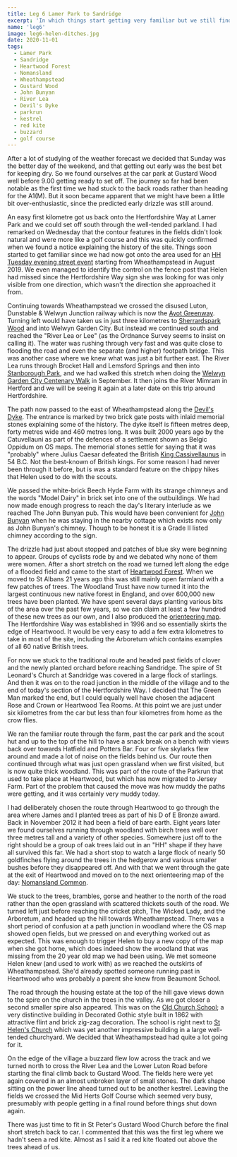 ```yaml
---
title: Leg 6 Lamer Park to Sandridge
excerpt: 'In which things start getting very familiar but we still find some surprises'
name: 'leg6'
image: leg6-helen-ditches.jpg
date: 2020-11-01
tags:
  - Lamer Park
  - Sandridge
  - Heartwood Forest
  - Nomansland
  - Wheathampstead
  - Gustard Wood
  - John Bunyan
  - River Lea
  - Devil's Dyke
  - parkrun
  - kestrel
  - red kite
  - buzzard
  - golf course
---
```


After a lot of studying of the weather forecast we decided that Sunday was the better day of the weekend, and that getting out early was the best bet for keeping dry. So we found ourselves at the car park at Gustard Wood well before 9.00 getting ready to set off. The journey so far had been notable as the first time we had stuck to the back roads rather than heading for the A1(M). But it soon became apparent that we might have been a little bit over-enthusiastic, since the predicted early drizzle was still around.

An easy first kilometre got us back onto the Hertfordshire Way at Lamer Park and we could set off south through the well-tended parkland. I had remarked on Wednesday that the contour features in the fields didn't look natural and were more like a golf course and this was quickly confirmed when we found a notice explaining the history of the site. Things soon started to get familiar since we had now got onto the area used for an [HH Tuesday evening street event](https://www.happyherts.routegadget.co.uk/rg2/#337) starting from Wheathampstead in August 2019. We even managed to identify the control on the fence post that Helen had missed since the Hertfordshire Way sign she was looking for was only visible from one direction, which wasn't the direction she approached it from.

Continuing towards Wheathampstead we crossed the disused Luton, Dunstable & Welwyn Junction railway which is now the [Ayot Greenway](https://en.wikipedia.org/wiki/Ayot_Greenway). Turning left would have taken us in just three kilometres to [Sherrardspark Wood](https://www.happyherts.routegadget.co.uk/rg2/#350) and into Welwyn Garden City. But instead we continued south and reached the "River Lea or Lee" (as the Ordnance Survey seems to insist on calling it). The water was rushing through very fast and was quite close to flooding the road and even the separate (and higher) footpath bridge. This was another case where we knew what was just a bit further east. The River Lea runs through Brocket Hall and Lemsford Springs and then into [Stanborough Park](https://www.happyherts.routegadget.co.uk/rg2/#322), and we had walked this stretch when doing the [Welwyn Garden City Centenary Walk](https://www.wgc100.org/signature-events/centenary-walk/) in September. It then joins the River Mimram in Hertford and we will be seeing it again at a later date on this trip around Hertfordshire.

The path now passed to the east of Wheathampstead along the [Devil's Dyke](http://wheathampstead-pc.gov.uk/devils-dyke/). The entrance is marked by two brick gate posts with inlaid memorial stones explaining some of the history. The dyke itself is fifteen metres deep, forty metres wide and 460 metres long. It was built 2000 years ago by the Catuvellauni as part of the defences of a settlement shown as Belgic Oppidum on OS maps. The memorial stones settle for saying that it was "probably" where Julius Caesar defeated the British [King Cassivellaunus](http://www.englishmonarchs.co.uk/celts_25.html) in 54 B.C. Not the best-known of British kings. For some reason I had never been through it before, but is was a standard feature on the chippy hikes that Helen used to do with the scouts.

We passed the white-brick Beech Hyde Farm with its strange chimneys and the words "Model Dairy" in brick set into one of the outbuildings. We had now made enough progress to reach the day's literary interlude as we reached The John Bunyan pub. This would have been convenient for [John Bunyan](https://en.wikipedia.org/wiki/John_Bunyan) when he was staying in the nearby cottage which exists now only as John Bunyan's chimney. Though to be honest it is a Grade II listed chimney according to the sign.

The drizzle had just about stopped and patches of blue sky were beginning to appear. Groups of cyclists rode by and we debated why none of them were women. After a short stretch on the road we turned left along the edge of a flooded field and came to the start of [Heartwood Forest](https://heartwood.woodlandtrust.org.uk/). When we moved to St Albans 21 years ago this was still mainly open farmland with a few patches of trees. The Woodland Trust have now turned it into the largest continuous new native forest in England, and over 600,000 new trees have been planted. We have spent several days planting various bits of the area over the past few years, so we can claim at least a few hundred of these new trees as our own, and I also produced the [orienteering map](https://www.happyherts.routegadget.co.uk/rg2/#344). The Hertfordshire Way was established in 1996 and so essentially skirts the edge of Heartwood. It would be very easy to add a few extra kilometres to take in most of the site, including the Arboretum which contains examples of all 60 native British trees.

For now we stuck to the traditional route and headed past fields of clover and the newly planted orchard before reaching Sandridge. The spire of St Leonard's Church at Sandridge was covered in a large flock of starlings. And then it was on to the road junction in the middle of the village and to the end of today's section of the Hertfordshire Way. I decided that The Green Man marked the end, but I could equally well have chosen the adjacent Rose and Crown or Heartwood Tea Rooms. At this point we are just under six kilometres from the car but less than four kilometres from home as the crow flies.

We ran the familiar route through the farm, past the car park and the scout hut and up to the top of the hill to have a snack break on a bench with views back over towards Hatfield and Potters Bar. Four or five skylarks flew around and made a lot of noise on the fields behind us. Our route then continued through what was just open grassland when we first visited, but is now quite thick woodland. This was part of the route of the Parkrun that used to take place at Heartwood, but which has now migrated to Jersey Farm. Part of the problem that caused the move was how muddy the paths were getting, and it was certainly very muddy today.

I had deliberately chosen the route through Heartwood to go through the area where James and I planted trees as part of his D of E Bronze award. Back in November 2012 it had been a field of bare earth. Eight years later we found ourselves running through woodland with birch trees well over three metres tall and a variety of other species. Somewhere just off to the right should be a group of oak trees laid out in an "HH" shape if they have all survived this far. We had a short stop to watch a large flock of nearly 50 goldfinches flying around the trees in the hedgerow and various smaller bushes before they disappeared off. And with that we went through the gate at the exit of Heartwood and moved on to the next orienteering map of the day: [Nomansland Common](https://www.happyherts.routegadget.co.uk/rg2/#326).

We stuck to the trees, brambles, gorse and heather to the north of the road rather than the open grassland with scattered thickets south of the road. We turned left just before reaching the cricket pitch, The Wicked Lady, and the Arboretum, and headed up the hill towards Wheathampstead. There was a short period of confusion at a path junction in woodland where the OS map showed open fields, but we pressed on and everything worked out as expected. This was enough to trigger Helen to buy a new copy of the map when she got home, which does indeed show the woodland that was missing from the 20 year old map we had been using. We met someone Helen knew (and used to work with) as we reached the outskirts of Wheathampstead. She'd already spotted someone running past in Heartwood who was probably a parent she knew from Beaumont School.

The road through the housing estate at the top of the hill gave views down to the spire on the church in the trees in the valley. As we got closer a second smaller spire also appeared. This was on the [Old Church School](http://www.wheathampsteadheritage.org.uk/heritage-exhibit-preview.asp?id=16); a very distinctive building in Decorated Gothic style built in 1862 with attractive flint and brick zig-zag decoration. The school is right next to [St Helen's Church](https://hertfordshirechurches.weebly.com/wheathampstead-church-hertfordshire.html) which was yet another impressive building in a large well-tended churchyard. We decided that Wheathampstead had quite a lot going for it.

On the edge of the village a buzzard flew low across the track and we turned north to cross the River Lea and the Lower Luton Road before starting the final climb back to Gustard Wood. The fields here were yet again covered in an almost unbroken layer of small stones. The dark shape sitting on the power line ahead turned out to be another kestrel. Leaving the fields we crossed the Mid Herts Golf Course which seemed very busy, presumably with people getting in a final round before things shut down again.

There was just time to fit in St Peter's Gustard Wood Church before the final short stretch back to car. I commented that this was the first leg where we hadn't seen a red kite. Almost as I said it a red kite floated out above the trees ahead of us.

